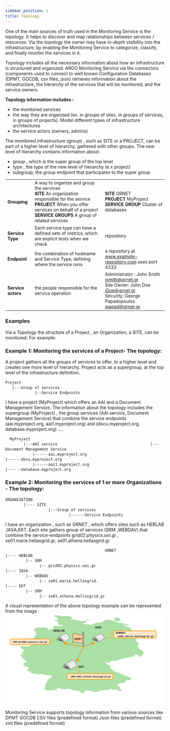 ```yaml
---
sidebar_position: 2
title: Topology 
---
```


One of the main sources of truth used in the Monitoring Service is the topology. It helps to discover and map relationships between services / resources. Via the topology the owner may have in-depth visibility into the infrastructure, by enabling the Monitoring Service to categorize, classify, and finally monitor the services in it. 

Topology includes all the necessary information about how an infrastructure is structured and organized.  ARGO Monitoring Service via the connectors (components used to connect to well known Configuration Databases (DPMT, GOCDB, csv files, json) retrieves information about the infrastructure, the hierarchy of the services that will be monitored, and  the service owners. 

**Topology information includes :** 

* the monitored services  
* the way they are organized  (ex. in groups of sites, in groups of services, in groups of projects). Model different types of infrastructure architectures
* the service actors (owners, admins) 

The monitored infrastructure (group) , such as SITE or a PROJECT, can be part of a higher level of hierarchy, gathered with other groups. The new level of hierarchy contains information about:

* group , which is the super group of the top level 
* type , the type of the new level of hierarchy (e.x project) 
* subgroup, the group endpoint that participates to the super group

|                    	|                                                                                                                                                                                                             	|                                                                                                                             	|
|--------------------	|-------------------------------------------------------------------------------------------------------------------------------------------------------------------------------------------------------------	|-----------------------------------------------------------------------------------------------------------------------------	|
| **Grouping**       	| A way to organize and group the services <br />**SITE**  An organization responsible for the service <br />**PROJECT**  When you offer services on behalf of a project <br /> **SERVICE GROUPS**  A group of related services 	| **SITE**  GRNET <br />**PROJECT**  MyProject <br />**SERVICE GROUP**  Cluster of databases                                              	|
| **Service Type**   	| Each service type can have a defined sets of metrics, which are explicit tests when we check                                                                                                                	| repository                                                                                                                  	|
| **Endpoint**       	| the combination of hostname and Service Type, defining where the service runs                                                                                                                               	| a repository at www.example-repository.com uses port 4333                                                                   	|
| **Service actors** 	| the people responsible for the service operation                                                                                                                                                            	| Administrator : John Smith jsmith@grnet.gr <br />Site Owner: John Doe jDoe@grnet.gr <br />Security: George Papadopoulos jpapad@grnet.gr 	|

### Examples
Via a Topology the structure of  a Project , an Organization, a SITE, can be monitored. For example: 
### Example 1: Monitoring the services of a Project- The topology:

A project gathers all the groups of services to offer,  to a higher level and creates one more level of hierarchy. Project acts as a supergroup,  at the top level of the infrastructure definition.  
```
Project   
   |---Group of services                 
             |--Service Endpoints 
```
I have a project (MyProject)  which offers an AAI and a Document Management Service. The information about the topology includes the supergroup  (MyProject) , the group services (AAI service, Document Management Service) that combine the service endpoints (aai.myproject.org, aai1.myproject.org) and (docu.myproject.org, database.myproject.org) 
….
```
  MyProject
        |---AAI service                                         |---Document Management Service                  
            |------aai.myproject.org                                       |------docu.myproject.org
            |------aai1.myproject.org                                     |------database.myproject.org  
```

### Example 2: Monitoring the services of 1 or more Organizations - The topology: 

```
ORGANIZATION 
        |---- SITE   
                   |---Group of services                 
                            |------Service Endpoints 

```


I have an organization , such as GRNET , which offers sites  such as HEBLAB ,IASA,EKT. Each site gathers group of services (SRM ,WEBDAV) that combine the service-endpoints grid02.physics.uoi.gr ,  se01.marie.hellasgrid.gr, se01.athena.hellasgrid.gr

```
                                            GRNET 
|---- HEBLAB
	     |-- SRM 
		       |-- grid02.physics.uoi.gr
|---- IASA 
         |-- WEBDAV 
               |-- se01.marie.hellasgrid.
|---- EKT
         |-- SRM 
               |-- se01.athena.hellasgrid.gr
```


A visual representation of the above topology example can be represented from the image : 
![](/img/infofeeds/topology.png) 


Monitoring Service supports topology information from various sources like
DPMT
GOCDB
CSV files (predefined format)
Json files (predefined format)
xml files  (predefined format)             

